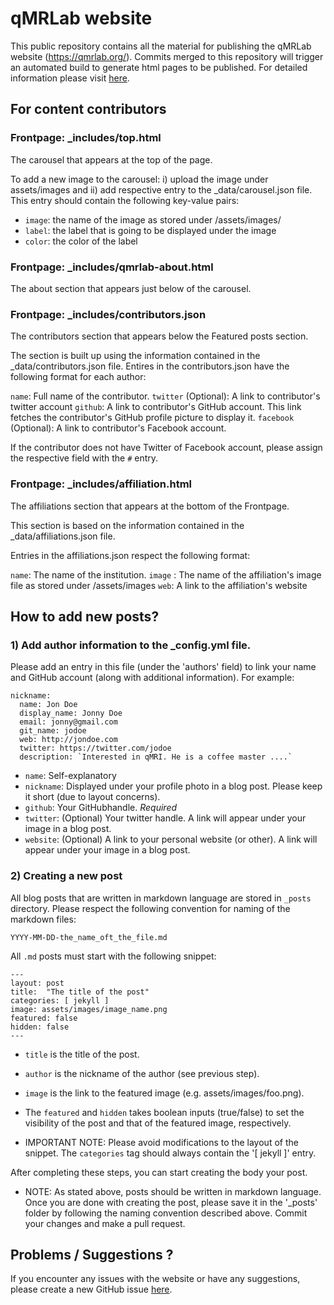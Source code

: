 # qMRLab website

This public repository contains all the material for publishing the qMRLab website (https://qmrlab.org/). Commits merged to this repository will trigger an automated build to generate html pages to be published. For detailed information please visit [here](https://pages.github.com/).

## For content contributors


### Frontpage: _includes/top.html

The carousel that appears at the top of the page.

To add a new image to the carousel: i) upload the image under assets/images and ii) add respective entry to the _data/carousel.json file. This entry should contain the following key-value pairs:

* `image`: the name of the image as stored under /assets/images/
* `label`: the label that is going to be displayed under the image
* `color`: the color of the label

### Frontpage: _includes/qmrlab-about.html

The about section that appears just below of the carousel.

### Frontpage: _includes/contributors.json

The contributors section that appears below the Featured posts section.

The section is built up using the information contained in the _data/contributors.json file.
Entires in the contributors.json have the following format for each author:

`name`: Full name of the contributor.
`twitter` (Optional): A link to contributor's twitter account
`github`: A link to contributor's GitHub account. This link fetches the contributor's GitHub profile picture to display it.
`facebook` (Optional): A link to contributor's Facebook account.

If the contributor does not have Twitter of Facebook account, please assign the respective field with the `#` entry.

### Frontpage: _includes/affiliation.html

The affiliations section that appears at the bottom of the Frontpage.

This section is based on the information contained in the _data/affiliations.json file.

Entries in the affiliations.json respect the following format:

`name`: The name of the institution.
`image` : The name of the affiliation's image file as stored under /assets/images
`web`: A link to the affiliation's website


## How to add new posts?

### 1) Add author information to the _config.yml file.

Please add an entry in this file (under the 'authors' field) to link your name and GitHub account (along with additional information). For example:

```
nickname:
  name: Jon Doe
  display_name: Jonny Doe
  email: jonny@gmail.com
  git_name: jodoe
  web: http://jondoe.com
  twitter: https://twitter.com/jodoe
  description: `Interested in qMRI. He is a coffee master ....`
```
* `name`: Self-explanatory
* `nickname`: Displayed under your profile photo in a blog post. Please keep it short (due to layout concerns).
* `github`: Your GitHubhandle. *Required*
* `twitter`: (Optional) Your twitter handle. A link will appear under your image in a blog post.
* `website`: (Optional) A link to your personal website (or other). A link will appear under your image in a blog post.

### 2) Creating a new post

All blog posts that are written in markdown language are stored in `_posts` directory.
Please respect the following convention for naming of the markdown files:

`YYYY-MM-DD-the_name_oft_the_file.md`

All `.md` posts must start with the following snippet:

```
---
layout: post
title:  "The title of the post"
categories: [ jekyll ]
image: assets/images/image_name.png
featured: false
hidden: false
---

```

* `title` is the title of the post.
* `author`  is the nickname of the author (see previous step).
* `image` is the link to the featured image (e.g. assets/images/foo.png).  
* The `featured` and `hidden` takes boolean inputs (true/false) to set the visibility of the post and that of the featured image, respectively.

* IMPORTANT NOTE: Please avoid modifications to the layout of the snippet. The `categories` tag should always contain the '[ jekyll ]' entry.


After completing these steps, you can start creating the body your post.

* NOTE: As stated above, posts should be written in markdown language.
Once you are done with creating the post, please save it in the '_posts' folder by following the naming convention described above. Commit your changes and make a pull request.


## Problems / Suggestions ?

If you encounter any issues with the website or have any suggestions, please create a new GitHub issue [here](https://github.com/qMRLab/qmrlab.github.io/issues).
